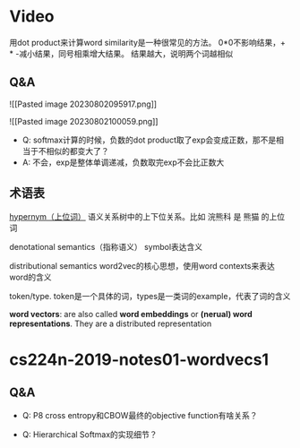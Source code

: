 
# Video
用dot product来计算word similarity是一种很常见的方法。 0\*0不影响结果，+ \* -减小结果，同号相乘增大结果。  结果越大，说明两个词越相似


## Q&A

![[Pasted image 20230802095917.png]]

![[Pasted image 20230802100059.png]]

- Q: softmax计算的时候，负数的dot product取了exp会变成正数，那不是相当于不相似的都变大了？
- A: 不会，exp是整体单调递减，负数取完exp不会比正数大



## 术语表
[hypernym（上位词）](https://zh.m.wikipedia.org/zh/%E4%B8%8A%E4%B8%8B%E4%BD%8D%E9%97%9C%E4%BF%82) 语义关系树中的上下位关系。比如 浣熊科 是 熊猫 的上位词

denotational semantics（指称语义） symbol表达含义

distributional semantics  word2vec的核心思想，使用word contexts来表达word的含义

token/type. token是一个具体的词，types是一类词的example，代表了词的含义

**word vectors**: are also called **word embeddings** or **(nerual) word representations**. They are
a distributed representation


# cs224n-2019-notes01-wordvecs1

## Q&A
- Q: P8 cross entropy和CBOW最终的objective function有啥关系？

- Q: Hierarchical Softmax的实现细节？